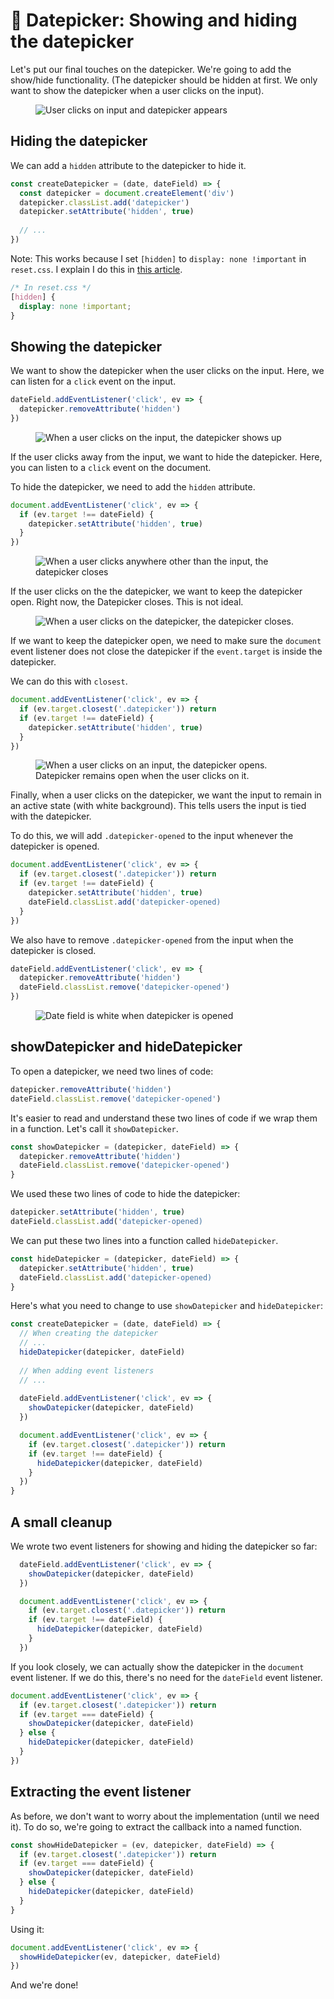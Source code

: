 # 🔨 Datepicker: Showing and hiding the datepicker

Let's put our final touches on the datepicker. We're going to add the show/hide functionality. (The datepicker should be hidden at first. We only want to show the datepicker when a user clicks on the input). 

<figure><img src="../../images/components/datepicker/basic/showhide.gif" alt="User clicks on input and datepicker appears"></figure>

## Hiding the datepicker

We can add a `hidden` attribute to the datepicker to hide it. 

```js
const createDatepicker = (date, dateField) => {
  const datepicker = document.createElement('div')
  datepicker.classList.add('datepicker')
  datepicker.setAttribute('hidden', true)
  
  // ...
})
```

Note: This works because I set `[hidden]` to `display: none !important` in `reset.css`. I explain I do this in [this article][1]. 

```css
/* In reset.css */
[hidden] {
  display: none !important;
}
```

## Showing the datepicker

We want to show the datepicker when the user clicks on the input. Here, we can listen for a `click` event on the input. 

```js
dateField.addEventListener('click', ev => {
  datepicker.removeAttribute('hidden')
})
```

<figure><img src="../../images/components/datepicker/showhide/show.gif" alt="When a user clicks on the input, the datepicker shows up"></figure>

If the user clicks away from the input, we want to hide the datepicker. Here, you can listen to a `click` event on the document. 

To hide the datepicker, we need to add the `hidden` attribute. 

```js
document.addEventListener('click', ev => {
  if (ev.target !== dateField) {
    datepicker.setAttribute('hidden', true)
  }
})
```

<figure><img src="../../images/components/datepicker/showhide/showhide.gif" alt="When a user clicks anywhere other than the input, the datepicker closes"></figure>

If the user clicks on the the datepicker, we want to keep the datepicker open. Right now, the Datepicker closes. This is not ideal. 

<figure><img src="../../images/components/datepicker/showhide/hide-on-datepicker" alt="When a user clicks on the datepicker, the datepicker closes."></figure>

If we want to keep the datepicker open, we need to make sure the `document` event listener does not close the datepicker if the `event.target` is inside the datepicker. 

We can do this with `closest`.

```js
document.addEventListener('click', ev => {
  if (ev.target.closest('.datepicker')) return
  if (ev.target !== dateField) {
    datepicker.setAttribute('hidden', true)
  }
})
```

<figure><img src="../../images/components/datepicker/showhide/keep-open-on-datepicker.gif" alt="When a user clicks on an input, the datepicker opens. Datepicker remains open when the user clicks on it."></figure>

Finally, when a user clicks on the datepicker, we want the input to remain in an active state (with white background). This tells users the input is tied with the datepicker.

To do this, we will add `.datepicker-opened` to the input whenever the datepicker is opened. 

```js
document.addEventListener('click', ev => {
  if (ev.target.closest('.datepicker')) return
  if (ev.target !== dateField) {
    datepicker.setAttribute('hidden', true)
    dateField.classList.add('datepicker-opened)
  }
})
```

We also have to remove `.datepicker-opened` from the input when the datepicker is closed. 

```js
dateField.addEventListener('click', ev => {
  datepicker.removeAttribute('hidden')
  dateField.classList.remove('datepicker-opened')
})
```

<figure><img src="../../images/components/datepicker/showhide.gif" alt="Date field is white when datepicker is opened"></figure>

## showDatepicker and hideDatepicker

To open a datepicker, we need two lines of code: 

```js
datepicker.removeAttribute('hidden')
dateField.classList.remove('datepicker-opened')
```

It's easier to read and understand these two lines of code if we wrap them in a function. Let's call it `showDatepicker`. 

```js
const showDatepicker = (datepicker, dateField) => {
  datepicker.removeAttribute('hidden')
  dateField.classList.remove('datepicker-opened')
}
```

We used these two lines of code to hide the datepicker: 

```js
datepicker.setAttribute('hidden', true)
dateField.classList.add('datepicker-opened)
```

We can put these two lines into a function called `hideDatepicker`.

```js
const hideDatepicker = (datepicker, dateField) => {
  datepicker.setAttribute('hidden', true)
  dateField.classList.add('datepicker-opened)
}
```

Here's what you need to change to use `showDatepicker` and `hideDatepicker`: 

```js
const createDatepicker = (date, dateField) => {
  // When creating the datepicker 
  // ...
  hideDatepicker(datepicker, dateField)
  
  // When adding event listeners
  // ... 
    
  dateField.addEventListener('click', ev => {
    showDatepicker(datepicker, dateField)
  })

  document.addEventListener('click', ev => {
    if (ev.target.closest('.datepicker')) return
    if (ev.target !== dateField) {
      hideDatepicker(datepicker, dateField)
    }
  })
}
```

## A small cleanup

We wrote two event listeners for showing and hiding the datepicker so far: 

```js
  dateField.addEventListener('click', ev => {
    showDatepicker(datepicker, dateField)
  })

  document.addEventListener('click', ev => {
    if (ev.target.closest('.datepicker')) return
    if (ev.target !== dateField) {
      hideDatepicker(datepicker, dateField)
    }
  })
```

If you look closely, we can actually show the datepicker in the `document` event listener. If we do this, there's no need for the `dateField` event listener. 

```js
document.addEventListener('click', ev => {
  if (ev.target.closest('.datepicker')) return
  if (ev.target === dateField) {
    showDatepicker(datepicker, dateField)
  } else {
    hideDatepicker(datepicker, dateField)
  }
})
```

## Extracting the event listener
  
As before, we don't want to worry about the implementation (until we need it). To do so, we're going to extract the callback into a named function. 

```js
const showHideDatepicker = (ev, datepicker, dateField) => {
  if (ev.target.closest('.datepicker')) return
  if (ev.target === dateField) {
    showDatepicker(datepicker, dateField)
  } else {
    hideDatepicker(datepicker, dateField)
  }
}
```

Using it: 

```js
document.addEventListener('click', ev => {
  showHideDatepicker(ev, datepicker, dateField)
})
```

And we're done!

[1]:	https://zellwk.com/blog/css-reset/#the-hidden-attribute "Zell's personal CSS reset"